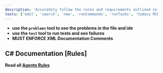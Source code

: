 ```yaml
---
description: 'Accurately follow the rules and requirements outlined in the instructions file.'
tools: ['edit', 'search', 'new', 'runCommands', 'runTasks', 'Codacy MCP Server/*', 'context7/*', 'godot/*', 'usages', 'vscodeAPI', 'problems', 'changes', 'testFailure', 'openSimpleBrowser', 'fetch', 'githubRepo','extensions', 'todos', 'runTests']
---
```

- **use the `problems` tool to see the problems in the file and ide**
- **use the `test` tool to run tests and see failures**
- **MUST ENFORCE XML Documentation Comments**

## C# Documentation [Rules]

**Read all [Agents Rules](./../../AGENTS.md)**
